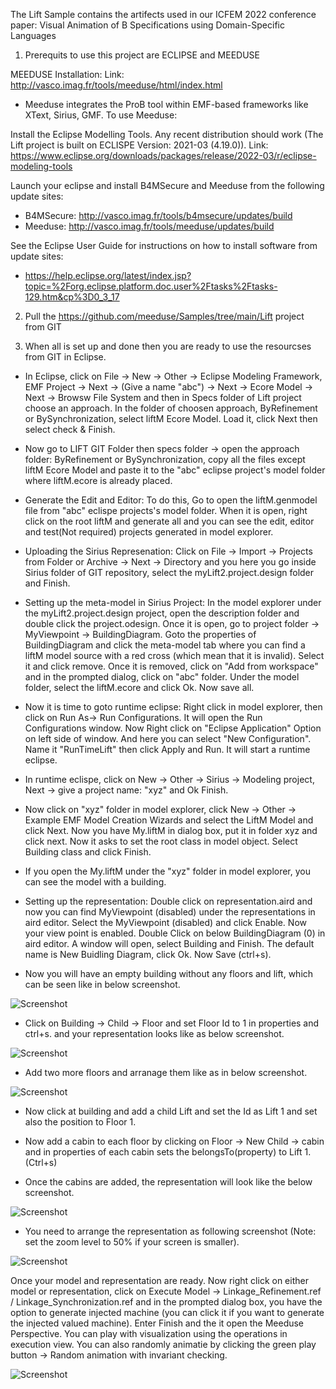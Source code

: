 The Lift Sample contains the artifects used in our ICFEM 2022 conference paper: Visual Animation of B Specifications using Domain-Specific Languages

1. Prerequits to use this project are ECLIPSE and MEEDUSE

MEEDUSE Installation: Link: http://vasco.imag.fr/tools/meeduse/html/index.html

- Meeduse integrates the ProB tool within EMF-based frameworks like XText, Sirius, GMF. To use Meeduse:

Install the Eclipse Modelling Tools. Any recent distribution should work (The Lift project is built on ECLISPE Version: 2021-03 (4.19.0)). Link: https://www.eclipse.org/downloads/packages/release/2022-03/r/eclipse-modeling-tools


Launch your eclipse and install B4MSecure and Meeduse from the following update sites:
- B4MSecure: http://vasco.imag.fr/tools/b4msecure/updates/build
- Meeduse: http://vasco.imag.fr/tools/meeduse/updates/build

See the Eclipse User Guide for instructions on how to install software from update sites:
- https://help.eclipse.org/latest/index.jsp?topic=%2Forg.eclipse.platform.doc.user%2Ftasks%2Ftasks-129.htm&cp%3D0_3_17

2. Pull the https://github.com/meeduse/Samples/tree/main/Lift project from GIT

3. When all is set up and done then you are ready to use the resourcses from GIT in Eclipse.

- In Eclipse, click on File -> New -> Other -> Eclipse Modeling Framework, EMF Project -> Next -> (Give a name "abc") -> Next -> Ecore Model -> Next -> Browsw File System and then in Specs folder of Lift project choose an approach. In the folder of choosen approach, ByRefinement or BySynchronization, select liftM Ecore Model. Load it, click Next then select check & Finish.

- Now go to LIFT GIT Folder then specs folder -> open the approach folder: ByRefinement or BySynchronization, copy all the files except liftM Ecore Model and paste it to the "abc" eclipse project's model folder where liftM.ecore is already placed. 

- Generate the Edit and Editor: To do this, Go to  open the liftM.genmodel file from "abc" eclispe projects's model folder. When it is open, right click on the root liftM and generate all and you can see the edit, editor and test(Not required) projects generated in model explorer. 

- Uploading the Sirius Represenation: Click on File -> Import -> Projects from Folder or Archive -> Next -> Directory and you here you go inside Sirius folder of GIT repository, select the myLift2.project.design folder and Finish. 

- Setting up the meta-model in Sirius Project: In the model explorer under the myLift2.project.design project, open the description folder and double click the project.odesign. Once it is open, go to project folder -> MyViewpoint -> BuildingDiagram. Goto the properties of BuildingDiagram and click the meta-model tab where you can find a liftM model source with a red cross (which mean  that it is invalid). Select it and click remove. Once it is removed, click on "Add from workspace" and in the prompted dialog, click on "abc" folder. Under the model folder, select the liftM.ecore and click Ok. Now save all. 

- Now it is time to goto runtime eclipse: Right click in model explorer, then click on Run As-> Run Configurations. It will open the Run Configurations window. Now Right click on "Eclipse Application" Option on left side of window. And here you can select "New Configuration". Name it "RunTimeLift" then click Apply and Run. It will start a runtime eclipse.
 

- In runtime eclispe, click on New -> Other -> Sirius -> Modeling project, Next -> give a project name: "xyz" and Ok Finish. 

- Now click on "xyz" folder in model explorer, click New -> Other -> Example EMF Model Creation Wizards and select the LiftM Model and click Next.  Now you have My.liftM in dialog box, put it in folder xyz and click next. Now it asks to set the root class in model object. Select Building class and click Finish. 

- If you open the My.liftM under the "xyz" folder in model explorer, you can see the model with a building. 

- Setting up the representation: Double click on representation.aird and now you can find MyViewpoint (disabled) under the representations in aird editor. Select the MyViewpoint (disabled) and click Enable. Now your view point is enabled. Double Click on below BuildingDiagram (0) in aird editor. A window will open, select Building and Finish. The default name is New Buidling Diagram, click Ok. Now Save (ctrl+s).

- Now you will have an empty building without any floors and lift, which can be seen like in below screenshot.

![Screenshot](./Images/screenShot1.png)

- Click on Building -> Child -> Floor and set Floor Id to 1 in properties and ctrl+s. and your representation looks like as below screenshot.

![Screenshot](./Images/screenShot2.png)

- Add two more floors and arranage them like as in below screenshot. 

![Screenshot](./Images/screenShot3.png)

- Now click at building and add a child Lift and set the Id as Lift 1  and set also the position to Floor 1. 

- Now add a cabin to each floor by clicking on Floor -> New Child -> cabin and in properties of each cabin sets the belongsTo(property) to Lift 1. (Ctrl+s)

- Once the cabins are added, the representation will look like the below screenshot.

![Screenshot](./Images/screenShot5.png)

- You need to arrange the representation as following screenshot (Note: set the zoom level to 50% if your screen is smaller).

![Screenshot](./Images/screenShot6.png)

Once your model and representation are ready. Now right click on either model or representation, click on Execute Model -> Linkage_Refinement.ref / Linkage_Synchronization.ref and in the prompted dialog box, you have the option to generate injected machine (you can click it if you want to generate the injected valued machine). Enter Finish and the it open the Meeduse Perspective. You can play with visualization using the operations in execution view. You can also randomly animatie by clicking the green play button -> Random animation with invariant checking. 

![Screenshot](./Images/GIF.gif)